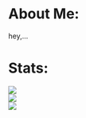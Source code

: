 # About Me:
hey,...

# Stats:
![](https://github-readme-stats.vercel.app/api?username=cylorun&theme=shadow_blue&hide_border=false&include_all_commits=true&count_private=true)<br/>
![](https://github-readme-streak-stats.herokuapp.com/?user=cylorun&theme=shadow_blue&hide_border=false)<br/>
![](https://github-readme-stats.vercel.app/api/top-langs/?username=cylorun&theme=shadow_blue&hide_border=false&include_all_commits=true&count_private=true&layout=compact)

<!-- Proudly created with GPRM ( https://gprm.itsvg.in ) -->
